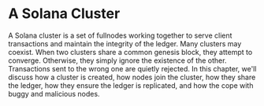 # A Solana Cluster

A Solana cluster is a set of fullnodes working together to serve client
transactions and maintain the integrity of the ledger. Many clusters may
coexist.  When two clusters share a common genesis block, they attempt to
converge. Otherwise, they simply ignore the existence of the other.
Transactions sent to the wrong one are quietly rejected. In this chapter,
we'll discuss how a cluster is created, how nodes join the cluster, how
they share the ledger, how they ensure the ledger is replicated, and how
the cope with buggy and malicious nodes.
